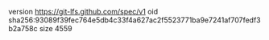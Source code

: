 version https://git-lfs.github.com/spec/v1
oid sha256:93089f39fec764e5db4c33f4a627ac2f5523771ba9e7241af707fedf3b2a758c
size 4559
